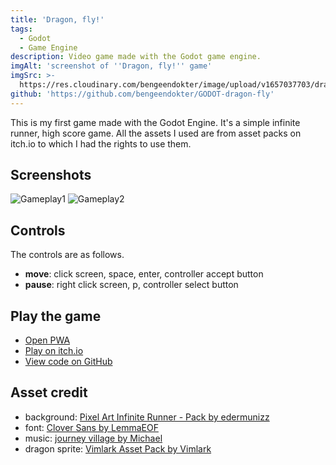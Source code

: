 ```yaml
---
title: 'Dragon, fly!'
tags:
  - Godot
  - Game Engine
description: Video game made with the Godot game engine.
imgAlt: 'screenshot of ''Dragon, fly!'' game'
imgSrc: >-
  https://res.cloudinary.com/bengeendokter/image/upload/v1657037703/dragon-fly_kd2qjh.png
github: 'https://github.com/bengeendokter/GODOT-dragon-fly'
---
```

This is my first game made with the Godot Engine. It's a simple infinite runner, high score game. All the assets I used are from asset packs on itch.io to which I had the rights to use them.

## Screenshots
![Gameplay1](https://github.com/bengeendokter/GODOT-dragon-fly/blob/501cf40c12abb1af57bb2f10182381eb0338c5e1/promo/gif1.gif?raw=true)
![Gameplay2](https://github.com/bengeendokter/GODOT-dragon-fly/blob/main/promo/gif2.gif?raw=true)

## Controls
The controls are as follows.
- **move**: click screen, space, enter, controller accept button
- **pause**: right click screen, p, controller select button

## Play the game
- [Open PWA](https://dragon-fly.netlify.app/)
- [Play on itch.io](https://bengeendokter.itch.io/dragon-fly)
- [View code on GitHub](https://github.com/bengeendokter/GODOT-dragon-fly)

<BtnGithub href="https://github.com/bengeendokter/GODOT-dragon-fly"></BtnGithub>

## Asset credit
- background: [Pixel Art Infinite Runner - Pack by edermunizz](https://edermunizz.itch.io/infinite-runner)
- font: [Clover Sans by LemmaEOF](https://lemmaeof.itch.io/clover-sans)
- music: [journey village by Michael](https://mikeheartu.itch.io/journey-village)
- dragon sprite: [Vimlark Asset Pack by Vimlark](https://vimlark.itch.io/vimlark-asset-pack)
